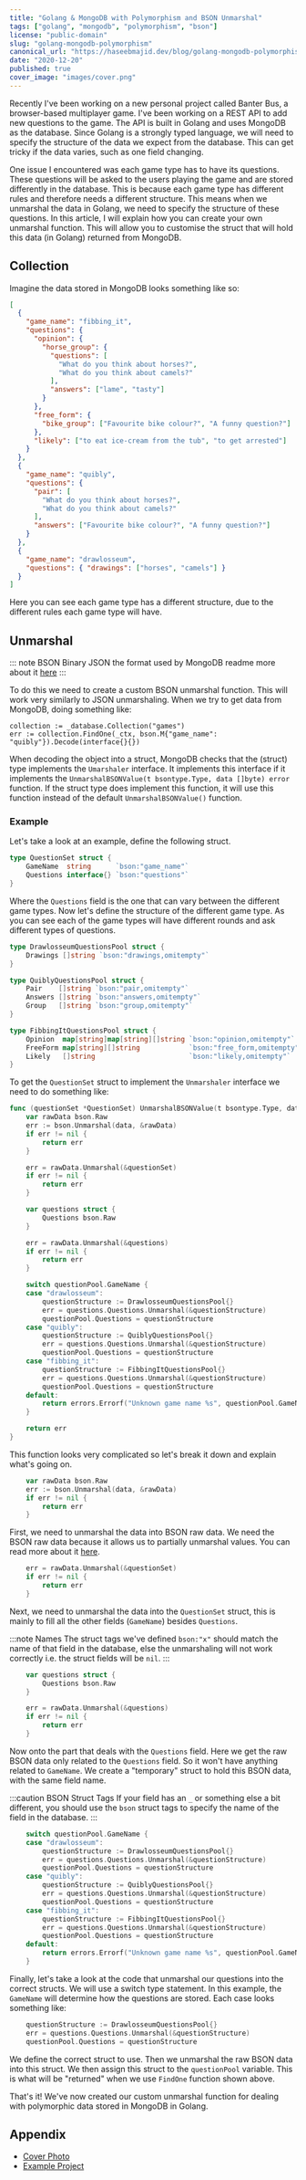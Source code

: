```yaml
---
title: "Golang & MongoDB with Polymorphism and BSON Unmarshal"
tags: ["golang", "mongodb", "polymorphism", "bson"]
license: "public-domain"
slug: "golang-mongodb-polymorphism"
canonical_url: "https://haseebmajid.dev/blog/golang-mongodb-polymorphism/"
date: "2020-12-20"
published: true
cover_image: "images/cover.png"
---
```


Recently I've been working on a new personal project called Banter Bus, a browser-based multiplayer game.
I've been working on a REST API to add new questions to the game. The API is built in Golang and uses
MongoDB as the database. Since Golang is a strongly typed language, we will need to specify the structure of
the data we expect from the database. This can get tricky if the data varies, such as one field changing.

One issue I encountered was each game type has to have its questions. These questions will be asked to the
users playing the game and are stored differently in the database. This is because each game type has different
rules and therefore needs a different structure. This means when we unmarshal the data in Golang,
we need to specify the structure of these questions. In this article, I will explain how you can create
your own unmarshal function. This will allow you to customise the struct that will hold this data (in Golang)
returned from MongoDB.

## Collection

Imagine the data stored in MongoDB looks something like so:

```json
[
  {
    "game_name": "fibbing_it",
    "questions": {
      "opinion": {
        "horse_group": {
          "questions": [
            "What do you think about horses?",
            "What do you think about camels?"
          ],
          "answers": ["lame", "tasty"]
        }
      },
      "free_form": {
        "bike_group": ["Favourite bike colour?", "A funny question?"]
      },
      "likely": ["to eat ice-cream from the tub", "to get arrested"]
    }
  },
  {
    "game_name": "quibly",
    "questions": {
      "pair": [
        "What do you think about horses?",
        "What do you think about camels?"
      ],
      "answers": ["Favourite bike colour?", "A funny question?"]
    }
  },
  {
    "game_name": "drawlosseum",
    "questions": { "drawings": ["horses", "camels"] }
  }
]
```

Here you can see each game type has a different structure, due to the different rules each game type
will have.

## Unmarshal

::: note BSON
Binary JSON the format used by MongoDB readme more about it [here](https://www.mongodb.com/json-and-bson)
:::

To do this we need to create a custom BSON unmarshal function. This will work very similarly to JSON unmarshaling.
When we try to get data from MongoDB, doing something like:

```golang
collection := _database.Collection("games")
err := collection.FindOne(_ctx, bson.M{"game_name": "quibly"}).Decode(interface{}{})
```

When decoding the object into a struct, MongoDB checks that the (struct) type implements the `Umarshaler` interface.
It implements this interface if it implements the `UnmarshalBSONValue(t bsontype.Type, data []byte) error` function.
If the struct type does implement this function, it will use this function instead of the default `UnmarshalBSONValue()`
function.

### Example

Let's take a look at an example, define the following struct.

```go
type QuestionSet struct {
	GameName  string      `bson:"game_name"`
	Questions interface{} `bson:"questions"`
}
```

Where the `Questions` field is the one that can vary between the different game types. Now let's define
the structure of the different game type. As you can see each of the game types will have different
rounds and ask different types of questions.

```go
type DrawlosseumQuestionsPool struct {
	Drawings []string `bson:"drawings,omitempty"`
}

type QuiblyQuestionsPool struct {
	Pair    []string `bson:"pair,omitempty"`
	Answers []string `bson:"answers,omitempty"`
	Group   []string `bson:"group,omitempty"`
}

type FibbingItQuestionsPool struct {
	Opinion  map[string]map[string][]string `bson:"opinion,omitempty"`
	FreeForm map[string][]string            `bson:"free_form,omitempty"`
	Likely   []string                       `bson:"likely,omitempty"`
}
```

To get the `QuestionSet` struct to implement the `Unmarshaler` interface we need to do something like:

```go
func (questionSet *QuestionSet) UnmarshalBSONValue(t bsontype.Type, data []byte) error {
	var rawData bson.Raw
	err := bson.Unmarshal(data, &rawData)
	if err != nil {
		return err
	}

	err = rawData.Unmarshal(&questionSet)
	if err != nil {
		return err
	}

	var questions struct {
		Questions bson.Raw
	}

	err = rawData.Unmarshal(&questions)
	if err != nil {
		return err
	}

	switch questionPool.GameName {
	case "drawlosseum":
		questionStructure := DrawlosseumQuestionsPool{}
		err = questions.Questions.Unmarshal(&questionStructure)
		questionPool.Questions = questionStructure
	case "quibly":
		questionStructure := QuiblyQuestionsPool{}
		err = questions.Questions.Unmarshal(&questionStructure)
		questionPool.Questions = questionStructure
	case "fibbing_it":
		questionStructure := FibbingItQuestionsPool{}
		err = questions.Questions.Unmarshal(&questionStructure)
		questionPool.Questions = questionStructure
	default:
		return errors.Errorf("Unknown game name %s", questionPool.GameName)
	}

	return err
}
```

This function looks very complicated so let's break it down and explain what's going on.

```go
	var rawData bson.Raw
	err := bson.Unmarshal(data, &rawData)
	if err != nil {
		return err
	}
```

First, we need to unmarshal the data into BSON raw data. We need the BSON raw data because it allows
us to partially unmarshal values. You can read more about it [here](https://godoc.org/gopkg.in/mgo.v2/bson#Raw).

```go
	err = rawData.Unmarshal(&questionSet)
	if err != nil {
		return err
	}
```

Next, we need to unmarshal the data into the `QuestionSet` struct, this is mainly to fill all the other fields (`GameName`)
besides `Questions`.

:::note Names
The struct tags we've defined `bson:"x"` should match the name of that field in the database, else the unmarshaling will not
work correctly i.e. the struct fields will be `nil`.
:::

```go
	var questions struct {
		Questions bson.Raw
	}

	err = rawData.Unmarshal(&questions)
	if err != nil {
		return err
	}
```

Now onto the part that deals with the `Questions` field. Here we get the raw BSON data only related to the `Questions` field. So it won't have anything
related to `GameName`. We create a "temporary" struct to hold this BSON data, with the same field name.

:::caution BSON Struct Tags
If your field has an `_` or something else a bit different, you should use the `bson` struct tags
to specify the name of the field in the database.
:::

```go
	switch questionPool.GameName {
	case "drawlosseum":
		questionStructure := DrawlosseumQuestionsPool{}
		err = questions.Questions.Unmarshal(&questionStructure)
		questionPool.Questions = questionStructure
	case "quibly":
		questionStructure := QuiblyQuestionsPool{}
		err = questions.Questions.Unmarshal(&questionStructure)
		questionPool.Questions = questionStructure
	case "fibbing_it":
		questionStructure := FibbingItQuestionsPool{}
		err = questions.Questions.Unmarshal(&questionStructure)
		questionPool.Questions = questionStructure
	default:
		return errors.Errorf("Unknown game name %s", questionPool.GameName)
	}
```

Finally, let's take a look at the code that unmarshal our questions into the correct structs.
We will use a switch type statement. In this example, the `GameName` will determine how the questions
are stored. Each case looks something like:

```go
	questionStructure := DrawlosseumQuestionsPool{}
	err = questions.Questions.Unmarshal(&questionStructure)
	questionPool.Questions = questionStructure
```

We define the correct struct to use. Then we unmarshal the raw BSON data into this struct. We then assign this struct
to the `questionPool` variable. This is what will be "returned" when we use `FindOne` function shown above.

That's it! We've now created our custom unmarshal function for dealing with polymorphic data stored in MongoDB in
Golang.

## Appendix

- [Cover Photo](https://github.com/mongodb/mongo-go-driver/)
- [Example Project](https://gitlab.com/banter-bus/banter-bus-server/-/blob/39c05ef7e3097697e25343b47f4846d11f9e7ae5/src/core/models/user_models.go#L86-125)
